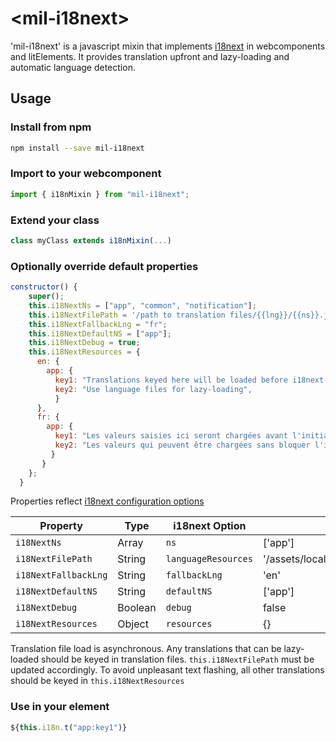 # \<mil-i18next\>

'mil-i18next' is a javascript mixin that implements [i18next](https://www.i18next.com/) in webcomponents and litElements.
It provides translation upfront and lazy-loading and automatic language detection.

## Usage

### Install from npm

```sh
npm install --save mil-i18next
```

### Import to your webcomponent

```js
import { i18nMixin } from "mil-i18next";
```

### Extend your class

```js
class myClass extends i18nMixin(...)
```

### Optionally override default properties

```js
constructor() {
    super();
    this.i18NextNs = ["app", "common", "notification"];
    this.i18NextFilePath = '/path to translation files/{{lng}}/{{ns}}.json'
    this.i18NextFallbackLng = "fr";
    this.i18NextDefaultNS = ["app"];
    this.i18NextDebug = true;
    this.i18NextResources = {
      en: {
        app: {
          key1: "Translations keyed here will be loaded before i18next renders",
          key2: "Use language files for lazy-loading",
          }
      },
      fr: {
        app: {
          key1: "Les valeurs saisies ici seront chargées avant l'initialisation d'i18next",
          key2: "Les valeurs qui peuvent être chargées sans bloquer l'initialisation doivent être saisies dans les fichiers de traduction.",
         }
       }
    };
  }
```

Properties reflect [i18next configuration options]('https://www.i18next.com/overview/configuration-options')

| Property            | Type    | i18next Option      | Default                               |
| ------------------- | ------- | ------------------- | ------------------------------------- |
| `i18NextNs`                | Array   | `ns`                | ['app']                               |
| `i18NextFilePath` | String  | `languageResources` | '/assets/locales/{{lng}}/{{ns}}.json' |
| `i18NextFallbackLng`       | String  | `fallbackLng`       | 'en'                                  |
| `i18NextDefaultNS`         | String  | `defaultNS`         | ['app']                               |
| `i18NextDebug`             | Boolean | `debug`             | false                                  |
| `i18NextResources`  | Object  | `resources`         | {}                                    |

Translation file load is asynchronous. Any translations that can be lazy-loaded should be keyed in translation files. `this.i18NextFilePath` must be updated accordingly. To avoid unpleasant text flashing, all other translations should be keyed in `this.i18NextResources`

### Use in your element

```js
${this.i18n.t("app:key1")}
```
